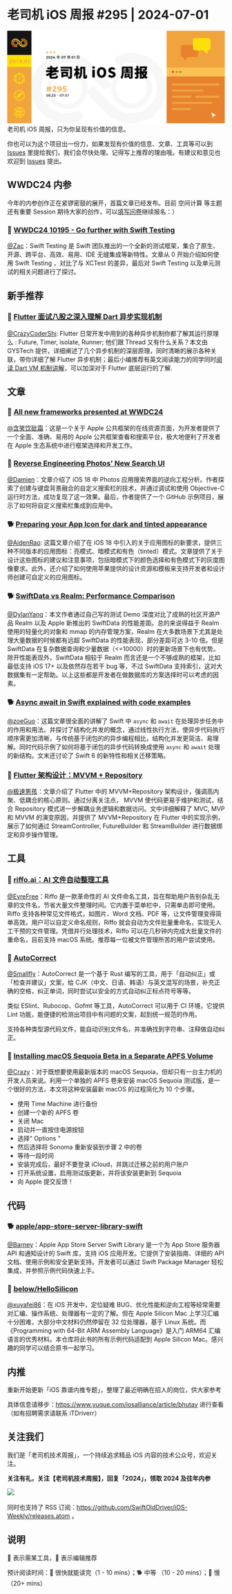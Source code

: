 # 老司机 iOS 周报 #295 | 2024-07-01

![ios-weekly](https://github.com/SwiftOldDriver/iOS-Weekly/blob/master/assets/weekly-header/295.jpg?raw=true)
老司机 iOS 周报，只为你呈现有价值的信息。

你也可以为这个项目出一份力，如果发现有价值的信息、文章、工具等可以到 [Issues](https://github.com/SwiftOldDriver/iOS-Weekly/issues) 里提给我们，我们会尽快处理。记得写上推荐的理由哦。有建议和意见也欢迎到 [Issues](https://github.com/SwiftOldDriver/iOS-Weekly/issues) 提出。

## WWDC24 内参

今年的内参创作正在紧锣密鼓的展开，首篇文章已经发布。目前 空间计算 等主题还有重要 Session 期待大家的创作，可以[填写问卷](https://docs.qq.com/form/page/DZWZPZk1seFJWWURG)继续报名：）

### 🌟 [WWDC24 10195 - Go further with Swift Testing](https://xiaozhuanlan.com/topic/5946873021)

[@Zac](https://github.com/jihongboo)：Swift Testing 是 Swift 团队推出的一个全新的测试框架，集合了原生、开源、跨平台、高效、易用、IDE 无缝集成等新特性。文章从 0 开始介绍如何使用 Swift Testing ，对比了与 XCTest 的差异，最后对 Swift Testing 以及单元测试的相关问题进行了探讨。

## 新手推荐

### 🐢 [Flutter 面试八股之深入理解 Dart 异步实现机制](https://mp.weixin.qq.com/s/OTYt2efBQOYuc5ko_PU1iw)

[@CrazyCoderShi](https://github.com/CrazyCoderShi): Flutter 日常开发中用到的各种异步机制你都了解其运行原理么 : Future, Timer, isolate, Runner; 他们跟 Thread 又有什么关系？本文由 GYSTech 提供，详细阐述了几个异步机制的深层原理，同时清晰的展示各种关联，带你详细了解 Flutter 异步机制；最后小编推荐有英文阅读能力的同学同时[阅读 Dart VM 机制讲解](https://mrale.ph/dartvm/)，可以加深对于 Flutter 底层运行的了解.

## 文章

### 🐎 [All new frameworks presented at WWDC24](https://marcoeidinger.github.io/appleframeworks/)

[@含笑饮砒霜](https://weibo.com/chinafishnews/)：这是一个关于 Apple 公共框架的在线资源页面，为开发者提供了一个全面、准确、易用的 Apple 公共框架查看和搜索平台，极大地便利了开发者在 Apple 生态系统中进行框架选择和开发工作。


### 🐎 [Reverse Engineering Photos' New Search UI](https://sebvidal.com/blog/reverse-engineering-photos-search-ui/)

[@Damien](https://github.com/ZengyiMa/)：文章介绍了 iOS 18 中 Photos 应用搜索界面的逆向工程分析。作者探索了创建与键盘背景融合的自定义搜索栏的技术，并通过调试和使用 Objective-C 运行时方法，成功复现了这一效果。最后，作者提供了一个 GitHub 示例项目，展示了如何将自定义搜索栏集成到应用中。

### 🐕 [Preparing your App Icon for dark and tinted appearance](https://www.createwithswift.com/preparing-your-app-icon-for-dark-and-tinted-appearance/)

[@AidenRao](https://weibo.com/AidenRao): 这篇文章介绍了在 iOS 18 中引入的关于应用图标的新要求，提供三种不同版本的应用图标：亮模式、暗模式和有色（tinted）模式。文章提供了关于设计这些图标的建议和注意事项，包括暗模式下的颜色选择和有色模式下的灰度图像要求。此外，还介绍了如何使用苹果提供的设计资源和模板来支持开发者和设计师创建可自定义的应用图标。

### 🐕 [SwiftData vs Realm: Performance Comparison](https://www.emergetools.com/blog/posts/swiftdata-vs-realm-performance-comparison/)

[@DylanYang](https://github.com/Dylan19Yang)：本文作者通过自己写的测试 Demo 深度对比了成熟的社区开源产品 Realm 以及 Apple 新推出的 SwiftData 的性能差距。总的来说得益于 Realm 使用的轻量化的对象和 mmap 的内存管理方案，Realm 在大多数场景下尤其是处理大量数据的时候都有远超 SwiftData 的性能表现，部分差距可达 3-10 倍。但是 SwiftData 在复杂数据查询和少量数据（<=10000）时的更新场景下也有优势。除开性能表现外，SwiftData 相较于 Realm 而言还是一个不够成熟的框架，比如最低支持 iOS 17+ 以及依然存在若干 bug 等，不过 SwiftData 支持索引，这对大数据集有一定帮助。以上这些都是开发者在做数据库的方案选择时可以考虑的因素。

### 🐕 [Async await in Swift explained with code examples](https://www.avanderlee.com/swift/async-await/)

[@zoeGuo](https://github.com/zoeGuo)：这篇文章很全面的讲解了 Swift 中 `async` 和 `await` 在处理异步任务中的作用和用法。并探讨了结构化并发的概念，通过线性执行方法，使异步代码执行顺序需更加清晰，与传统基于闭包的的异步编程相比，结构化并发更简洁、易理解。同时代码示例了如何将基于闭包的异步代码转换成使用 `async` 和 `await` 处理的新结构。文末还讨论了 Swift 6 的新特性和相关迁移策略。

### 🐎 [Flutter 架构设计：MVVM + Repository](https://mp.weixin.qq.com/s/pEQmf9LjhpsHQ7SOe33IPg   )
[@极速男孩](https://github.com/ztlyyznf001)：文章介绍了 Flutter 中的 MVVM+Repository 架构设计，强调高内聚、低耦合的核心原则。通过分离关注点， MVVM 使代码更易于维护和测试，结合 Repository 模式进一步解耦业务逻辑和数据访问。文中详细解释了 MVC, MVP 和 MVVM 的演变原因，并提供了 MVVM+Repository 在 Flutter 中的实现示例，展示了如何通过 StreamController, FutureBuilder 和 StreamBuilder 进行数据绑定和异步操作管理。

## 工具

### 🐎 [riffo.ai：AI 文件自动整理工具](https://riffo.ai)

[@EyreFree](https://github.com/EyreFree)：Riffo 是一款革命性的 AI 文件命名工具，旨在帮助用户告别杂乱无章的文件名，节省大量文件整理时间。它内置于菜单栏中，只需单击即可使用。Riffo 支持各种常见文件格式，如图片、Word 文档、PDF 等，让文件管理变得简单高效。用户可以自定义命名规则，Riffo 就会自动为文件批量重命名，实现无人工干预的文件管理。凭借并行处理技术，Riffo 可以在几秒钟内完成大批量文件的重命名，目前支持 macOS 系统。推荐每一位被文件管理所苦的用户尝试使用。

### 🐎 [AutoCorrect](https://github.com/huacnlee/autocorrect)

[@Smallfly](https://github.com/iostalks)：AutoCorrect 是一个基于 Rust 编写的工具，用于「自动纠正」或「检查并建议」文案，给 CJK（中文、日语、韩语）与英文混写的场景，补充正确的空格，纠正单词，同时尝试以安全的方式自动纠正标点符号等等。

类似 ESlint、Rubocop、Gofmt 等工具，AutoCorrect 可以用于 CI 环境，它提供 Lint 功能，能便捷的检测出项目中有问题的文案，起到统一规范的作用。

支持各种类型源代码文件，能自动识别文件名，并准确找到字符串、注释做自动纠正。

### 🐎 [Installing macOS Sequoia Beta in a Separate APFS Volume](https://adrian.schoenig.me/blog/2024/06/13/installing-macos-sequoia-in-a-separate-volume/)

[@Crazy](https://github.com/jiyan135960)：对于既想要使用最新版本的 macOS Sequoia，但却只有一台主力机的开发人员来说。利用一个单独的 APFS 卷来安装 macOS Sequoia 测试版，是一个很好的方法，本文将这种安装最新 macOS 的过程简化为 10 个步骤。

- 使用 Time Machine 进行备份
- 创建一个新的 APFS 卷
- 关闭 Mac
- 启动并一直按住电源按钮
- 选择“ Options ”
- 然后选择将 Sonoma 重新安装到步骤 2 中的卷
- 等待一段时间
- 安装完成后，最好不要登录 iCloud，并跳过迁移之前的用户账户
- 打开系统设置，启用测试版更新，并将该安装更新到 Sequoia
- 向 Apple 提交反馈！


## 代码

### 🐕 [apple/app-store-server-library-swift](https://github.com/apple/app-store-server-library-swift)

[@Barney](https://github.com/BarneyZhaoooo)：Apple App Store Server Swift Library 是一个为 App Store 服务器 API 和通知设计的 Swift 库，支持 iOS 应用开发。它提供了安装指南、详细的 API 文档、使用示例和安全更新支持。开发者可以通过 Swift Package Manager 轻松集成，并参照示例代码快速上手。


### 🐢 [below/HelloSilicon](https://github.com/below/HelloSilicon)

[@xuyafei86](https://github.com/xiaofei86)：在 iOS 开发中，定位疑难 BUG、优化性能和逆向工程等经常需要对汇编、操作系统、处理器有一定的了解。但在 Apple Silicon Mac 上学习汇编十分困难，大部分中文材料仍然停留在 32 位处理器，基于 Linux 系统。而《Programming with 64-Bit ARM Assembly Language》是入门 ARM64 汇编语言的优秀材料。本仓库将此书的所有示例代码适配到 Apple Silicon Mac。感兴趣的同学可以结合原书一起学习。

## 内推

重新开始更新「iOS 靠谱内推专题」，整理了最近明确在招人的岗位，供大家参考

具体信息请移步：https://www.yuque.com/iosalliance/article/bhutav 进行查看（如有招聘需求请联系 iTDriverr）

## 关注我们

我们是「老司机技术周报」，一个持续追求精品 iOS 内容的技术公众号，欢迎关注。

**关注有礼，关注【老司机技术周报】，回复「2024」，领取 2024 及往年内参**

![](https://github.com/SwiftOldDriver/iOS-Weekly/blob/master/assets/qrcode_for_wechat.jpg?raw=true)

同时也支持了 RSS 订阅：https://github.com/SwiftOldDriver/iOS-Weekly/releases.atom 。

## 说明

🚧 表示需某工具，🌟 表示编辑推荐

预计阅读时间：🐎 很快就能读完（1 - 10 mins）；🐕 中等 （10 - 20 mins）；🐢 慢（20+ mins）
